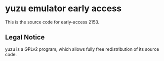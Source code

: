 yuzu emulator early access
=============

This is the source code for early-access 2153.

## Legal Notice

yuzu is a GPLv2 program, which allows fully free redistribution of its source code.